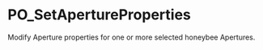 # PO\_SetApertureProperties

Modify Aperture properties for one or more selected honeybee Apertures.

